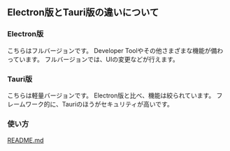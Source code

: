 ## Electron版とTauri版の違いについて

### Electron版
こちらはフルバージョンです。
Developer Toolやその他さまざまな機能が備わっています。
フルバージョンでは、UIの変更などが行えます。

### Tauri版

こちらは軽量バージョンです。
Electron版と比べ、機能は絞られています。
フレームワーク的に、Tauriのほうがセキュリティが高いです。

### 使い方
[README.md](README.md)　